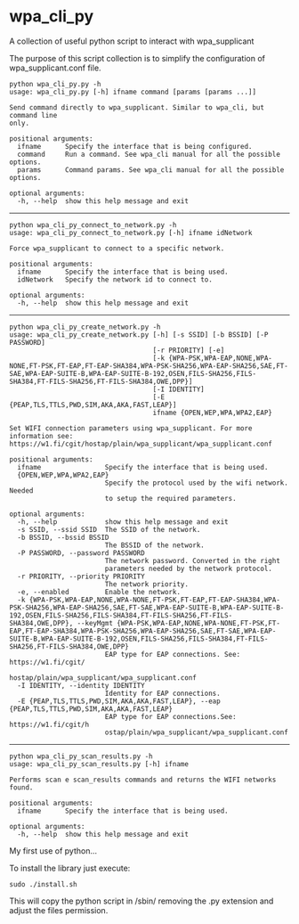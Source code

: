 # wpa_cli_py
A collection of useful python script to interact with wpa_supplicant

The purpose of this script collection is to simplify the configuration of wpa_supplicant.conf file.

    python wpa_cli_py.py -h
    usage: wpa_cli_py.py [-h] ifname command [params [params ...]]
    
    Send command directly to wpa_supplicant. Similar to wpa_cli, but command line
    only.
    
    positional arguments:
      ifname      Specify the interface that is being configured.
      command     Run a command. See wpa_cli manual for all the possible options.
      params      Command params. See wpa_cli manual for all the possible options.
    
    optional arguments:
      -h, --help  show this help message and exit

-----
  
    python wpa_cli_py_connect_to_network.py -h
    usage: wpa_cli_py_connect_to_network.py [-h] ifname idNetwork
    
    Force wpa_supplicant to connect to a specific network.
    
    positional arguments:
      ifname      Specify the interface that is being used.
      idNetwork   Specify the network id to connect to.
    
    optional arguments:
      -h, --help  show this help message and exit
  
---

    python wpa_cli_py_create_network.py -h
    usage: wpa_cli_py_create_network.py [-h] [-s SSID] [-b BSSID] [-P PASSWORD]
                                        [-r PRIORITY] [-e]
                                        [-k {WPA-PSK,WPA-EAP,NONE,WPA-NONE,FT-PSK,FT-EAP,FT-EAP-SHA384,WPA-PSK-SHA256,WPA-EAP-SHA256,SAE,FT-SAE,WPA-EAP-SUITE-B,WPA-EAP-SUITE-B-192,OSEN,FILS-SHA256,FILS-SHA384,FT-FILS-SHA256,FT-FILS-SHA384,OWE,DPP}]
                                        [-I IDENTITY]
                                        [-E {PEAP,TLS,TTLS,PWD,SIM,AKA,AKA,FAST,LEAP}]
                                        ifname {OPEN,WEP,WPA,WPA2,EAP}
    
    Set WIFI connection parameters using wpa_supplicant. For more information see:
    https://w1.fi/cgit/hostap/plain/wpa_supplicant/wpa_supplicant.conf
    
    positional arguments:
      ifname                Specify the interface that is being used.
      {OPEN,WEP,WPA,WPA2,EAP}
                            Specify the protocol used by the wifi network. Needed
                            to setup the required parameters.
    
    optional arguments:
      -h, --help            show this help message and exit
      -s SSID, --ssid SSID  The SSID of the network.
      -b BSSID, --bssid BSSID
                            The BSSID of the network.
      -P PASSWORD, --password PASSWORD
                            The network password. Converted in the right
                            parameters needed by the network protocol.
      -r PRIORITY, --priority PRIORITY
                            The network priority.
      -e, --enabled         Enable the network.
      -k {WPA-PSK,WPA-EAP,NONE,WPA-NONE,FT-PSK,FT-EAP,FT-EAP-SHA384,WPA-PSK-SHA256,WPA-EAP-SHA256,SAE,FT-SAE,WPA-EAP-SUITE-B,WPA-EAP-SUITE-B-192,OSEN,FILS-SHA256,FILS-SHA384,FT-FILS-SHA256,FT-FILS-SHA384,OWE,DPP}, --keyMgmt {WPA-PSK,WPA-EAP,NONE,WPA-NONE,FT-PSK,FT-EAP,FT-EAP-SHA384,WPA-PSK-SHA256,WPA-EAP-SHA256,SAE,FT-SAE,WPA-EAP-SUITE-B,WPA-EAP-SUITE-B-192,OSEN,FILS-SHA256,FILS-SHA384,FT-FILS-SHA256,FT-FILS-SHA384,OWE,DPP}
                            EAP type for EAP connections. See: https://w1.fi/cgit/
                            hostap/plain/wpa_supplicant/wpa_supplicant.conf
      -I IDENTITY, --identity IDENTITY
                            Identity for EAP connections.
      -E {PEAP,TLS,TTLS,PWD,SIM,AKA,AKA,FAST,LEAP}, --eap {PEAP,TLS,TTLS,PWD,SIM,AKA,AKA,FAST,LEAP}
                            EAP type for EAP connections.See: https://w1.fi/cgit/h
                            ostap/plain/wpa_supplicant/wpa_supplicant.conf

---

    python wpa_cli_py_scan_results.py -h
    usage: wpa_cli_py_scan_results.py [-h] ifname
    
    Performs scan e scan_results commands and returns the WIFI networks found.
    
    positional arguments:
      ifname      Specify the interface that is being used.
    
    optional arguments:
      -h, --help  show this help message and exit

My first use of python...


To install the library just execute:
    
    sudo ./install.sh
    
This will copy the python script in /sbin/ removing the .py extension and adjust the files permission.




